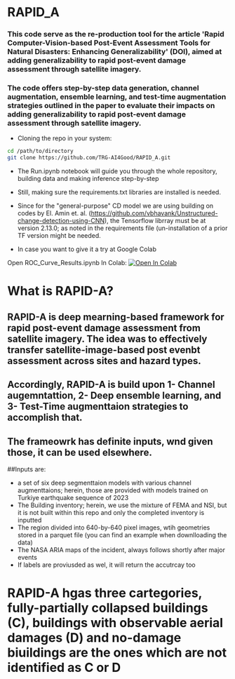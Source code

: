 # RAPID_A
### This code serve as the re-production tool for the article 'Rapid Computer-Vision-based Post-Event Assessment Tools for Natural Disasters: Enhancing Generalizability' (DOI), aimed at adding generalizability to rapid post-event damage assessment through satellite imagery.

### The code offers step-by-step data generation, channel augmentation, ensemble learning, and test-time augmentation strategies outlined in the paper to evaluate their impacts on adding generalizability to rapid post-event damage assessment through satellite imagery.

* Cloning the repo in your system:
```bash 
cd /path/to/directory
git clone https://github.com/TRG-AI4Good/RAPID_A.git
```
* The Run.ipynb notebook will guide you through the whole repository, building data and making inference step-by-step
* Still, making sure the requirements.txt libraries are installed is needed.
* Since for the "general-purpose" CD model we are using building on codes by El. Amin et. al. (https://github.com/vbhavank/Unstructured-change-detection-using-CNN), the Tensorflow librray must be at version 2.13.0; as noted in the requirements file (un-installation of a prior TF version might be needed.

* In case you want to give it a try at Google Colab

Open ROC_Curve_Results.ipynb In Colab: 
<a target="_blank" href="https://colab.research.google.com/github/TRG-AI4Good/RAPID_A/blob/main/Run.ipynb">
  <img src="https://colab.research.google.com/assets/colab-badge.svg" alt="Open In Colab"/>
</a>

# What is RAPID-A?
## RAPID-A is deep mearning-based framework for rapid post-event damage assessment from satellite imagery. The idea was to effectively transfer satellite-image-based post evenbt assessment across sites and hazard types.
## Accordingly, RAPID-A is build upon 1- Channel augemntattion, 2- Deep ensemble learning, and 3- Test-Time augmenttaion strategies to accomplish that.
## The frameowrk has definite inputs, wnd given those, it can be used elsewhere.
##Inputs are: 
* a set of six deep segmenttaion models with various channel augmenttaions; herein, those are provided with models trained on Turkiye earthquake sequence of 2023
* The Building inventory; herein, we use the mixture of FEMA and NSI, but it is not built within this repo and only the completed inventory is inputted
*  The region divided into 640-by-640 pixel images, wtih geometries stored in a parquet file (you can find an example when downlloading the data)
*  The NASA ARIA maps of the incident, always follows shortly after major events
*  If labels are proviusded as wel, it will return the accutrcay too

# RAPID-A hgas three cartegories, fully-partially collapsed buildings (C), buildings with observable aerial damages (D) and no-damage biuildings are the ones which are not identified as C or D
